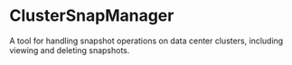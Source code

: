 # ClusterSnapManager
A tool for handling snapshot operations on data center clusters, including viewing and deleting snapshots.
